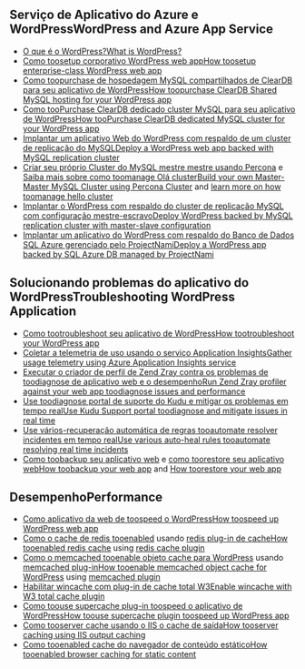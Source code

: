 ## <a name="wordpress-and-azure-app-service"></a><span data-ttu-id="c861a-101">Serviço de Aplicativo do Azure e WordPress</span><span class="sxs-lookup"><span data-stu-id="c861a-101">WordPress and Azure App Service</span></span>
* [<span data-ttu-id="c861a-102">O que é o WordPress?</span><span class="sxs-lookup"><span data-stu-id="c861a-102">What is WordPress?</span></span>](https://wordpress.org/)
* [<span data-ttu-id="c861a-103">Como toosetup corporativo WordPress web app</span><span class="sxs-lookup"><span data-stu-id="c861a-103">How toosetup enterprise-class WordPress web app</span></span>](../articles/app-service-web/web-sites-php-enterprise-wordpress.md)
* [<span data-ttu-id="c861a-104">Como toopurchase de hospedagem MySQL compartilhados de ClearDB para seu aplicativo de WordPress</span><span class="sxs-lookup"><span data-stu-id="c861a-104">How toopurchase ClearDB Shared MySQL hosting for your WordPress app</span></span>](http://blog.syntaxc4.net/post/2012/12/03/provisioning-a-mysql-database-from-the-windows-azure-store.aspx)
* [<span data-ttu-id="c861a-105">Como tooPurchase ClearDB dedicado cluster MySQL para seu aplicativo de WordPress</span><span class="sxs-lookup"><span data-stu-id="c861a-105">How tooPurchase ClearDB dedicated MySQL cluster for your WordPress app </span></span>](https://azure.microsoft.com/blog/announcing-new-mysql-premium-tiers-from-cleardb/)
* [<span data-ttu-id="c861a-106">Implantar um aplicativo Web do WordPress com respaldo de um cluster de replicação do MySQL</span><span class="sxs-lookup"><span data-stu-id="c861a-106">Deploy a WordPress web app backed with MySQL replication cluster</span></span>](/documentation/templates/wordpress-mysql-replication/)
* <span data-ttu-id="c861a-107">[Criar seu próprio Cluster do MySQL mestre mestre usando Percona](/documentation/templates/mysql-ha-pxc/) e [Saiba mais sobre como toomanage Olá cluster](https://github.com/fanjeffrey/axiom.articles/tree/master/pxc)</span><span class="sxs-lookup"><span data-stu-id="c861a-107">[Build your own Master-Master MySQL Cluster using Percona Cluster](/documentation/templates/mysql-ha-pxc/) and [learn more on how toomanage hello cluster](https://github.com/fanjeffrey/axiom.articles/tree/master/pxc)</span></span>
* [<span data-ttu-id="c861a-108">Implantar o WordPress com respaldo do cluster de replicação MySQL com configuração mestre-escravo</span><span class="sxs-lookup"><span data-stu-id="c861a-108">Deploy WordPress backed by MySQL replication cluster with master-slave configuration</span></span>](/documentation/templates/mysql-replication/)
* [<span data-ttu-id="c861a-109">Implantar um aplicativo do WordPress com respaldo do Banco de Dados SQL Azure gerenciado pelo ProjectNami</span><span class="sxs-lookup"><span data-stu-id="c861a-109">Deploy a WordPress app backed by SQL Azure DB managed by ProjectNami</span></span>](https://azuremarketplace.microsoft.com/en-us/marketplace/apps/ProjectNami.ProjectNami?tab=Overview)

## <a name="troubleshooting-wordpress-application"></a><span data-ttu-id="c861a-110">Solucionando problemas do aplicativo do WordPress</span><span class="sxs-lookup"><span data-stu-id="c861a-110">Troubleshooting WordPress Application</span></span>
* [<span data-ttu-id="c861a-111">Como tootroubleshoot seu aplicativo de WordPress</span><span class="sxs-lookup"><span data-stu-id="c861a-111">How tootroubleshoot your WordPress app</span></span>](https://sunithamk.wordpress.com/2014/09/04/wordpress-troubleshooting-techniques-on-azure-websites/)
* [<span data-ttu-id="c861a-112">Coletar a telemetria de uso usando o serviço Application Insights</span><span class="sxs-lookup"><span data-stu-id="c861a-112">Gather usage  telemetry using Azure Application Insights  service</span></span>](https://azure.microsoft.com/blog/usage-analytics-for-wordpress-with-azure-app-insights/)
* [<span data-ttu-id="c861a-113">Executar o criador de perfil de Zend Zray contra os problemas de toodiagnose de aplicativo web e o desempenho</span><span class="sxs-lookup"><span data-stu-id="c861a-113">Run Zend Zray profiler against your web app toodiagnose issues and performance</span></span>](https://sunithamk.wordpress.com/2015/08/04/profiling-php-application-on-azure-web-apps/)
* [<span data-ttu-id="c861a-114">Use toodiagnose portal de suporte do Kudu e mitigar os problemas em tempo real</span><span class="sxs-lookup"><span data-stu-id="c861a-114">Use Kudu Support portal toodiagnose and mitigate issues in real time</span></span>](https://sunithamk.wordpress.com/2015/11/04/diagnose-and-mitigate-issues-with-azure-web-apps-support-portal/)
* [<span data-ttu-id="c861a-115">Use vários-recuperação automática de regras tooautomate resolver incidentes em tempo real</span><span class="sxs-lookup"><span data-stu-id="c861a-115">Use various auto-heal rules tooautomate resolving real time incidents</span></span>](http://microsoftazurewebsitescheatsheet.info/#auto-heal)
* <span data-ttu-id="c861a-116">[Como toobackup seu aplicativo web](../articles/app-service-web/web-sites-backup.md) e [como toorestore seu aplicativo web](../articles/app-service-web/web-sites-restore.md)</span><span class="sxs-lookup"><span data-stu-id="c861a-116">[How toobackup your web app](../articles/app-service-web/web-sites-backup.md) and [How toorestore your web app](../articles/app-service-web/web-sites-restore.md)</span></span>

## <a name="performance"></a><span data-ttu-id="c861a-117">Desempenho</span><span class="sxs-lookup"><span data-stu-id="c861a-117">Performance</span></span>
* [<span data-ttu-id="c861a-118">Como aplicativo da web de toospeed o WordPress</span><span class="sxs-lookup"><span data-stu-id="c861a-118">How toospeed up WordPress web app</span></span>](https://sunithamk.wordpress.com/2014/08/01/10-ways-to-speed-up-your-wordpress-site-on-azure-websites/)
* <span data-ttu-id="c861a-119">[Como o cache de redis tooenabled](../articles/redis-cache/cache-dotnet-how-to-use-azure-redis-cache.md) usando [redis plug-in de cache](https://wordpress.org/plugins/wp-redis/)</span><span class="sxs-lookup"><span data-stu-id="c861a-119">[How tooenabled redis cache](../articles/redis-cache/cache-dotnet-how-to-use-azure-redis-cache.md) using [redis cache plugin](https://wordpress.org/plugins/wp-redis/)</span></span>
* <span data-ttu-id="c861a-120">[Como o memcached tooenable objeto cache para WordPress](../articles/app-service-web/web-sites-connect-to-redis-using-memcache-protocol.md) usando [memcached plug-in](https://wordpress.org/plugins/memcached/)</span><span class="sxs-lookup"><span data-stu-id="c861a-120">[How tooenable memcached object cache for WordPress](../articles/app-service-web/web-sites-connect-to-redis-using-memcache-protocol.md) using [memcached plugin](https://wordpress.org/plugins/memcached/)</span></span>
* [<span data-ttu-id="c861a-121">Habilitar wincache com plug-in de cache total W3</span><span class="sxs-lookup"><span data-stu-id="c861a-121">Enable wincache with W3 total cache plugin</span></span>](https://wordpress.org/plugins/w3-total-cache/)
* [<span data-ttu-id="c861a-122">Como toouse supercache plug-in toospeed o aplicativo de WordPress</span><span class="sxs-lookup"><span data-stu-id="c861a-122">How toouse supercache plugin toospeed up WordPress app</span></span>](http://ruslany.net/2008/12/speed-up-wordpress-on-iis-70/)
* [<span data-ttu-id="c861a-123">Como tooserver cache usando o IIS o cache de saída</span><span class="sxs-lookup"><span data-stu-id="c861a-123">How tooserver caching using IIS output caching</span></span>](http://blogs.msdn.com/b/brian_swan/archive/2011/06/08/performance-tuning-php-apps-on-windows-iis-with-output-caching.aspx)
* [<span data-ttu-id="c861a-124">Como tooenabled cache do navegador de conteúdo estático</span><span class="sxs-lookup"><span data-stu-id="c861a-124">How tooenabled browser caching for static content</span></span>](http://www.iis.net/configreference/system.webserver/staticcontent)

